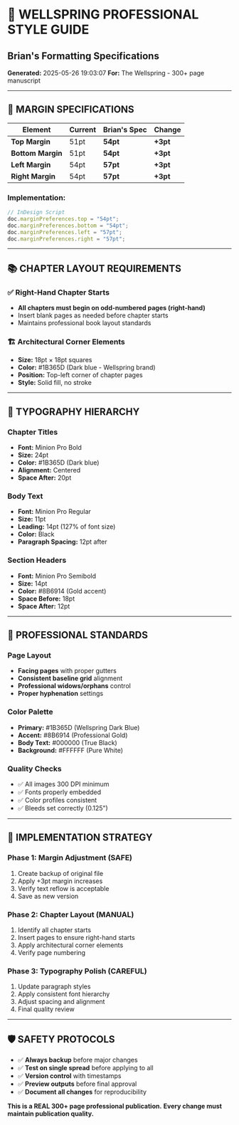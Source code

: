 
# 🎯 WELLSPRING PROFESSIONAL STYLE GUIDE
## Brian's Formatting Specifications

**Generated:** 2025-05-26 19:03:07
**For:** The Wellspring - 300+ page manuscript

---

## 📐 MARGIN SPECIFICATIONS

| Element | Current | Brian's Spec | Change |
|---------|---------|-------------|---------|
| **Top Margin** | 51pt | **54pt** | **+3pt** |
| **Bottom Margin** | 51pt | **54pt** | **+3pt** |
| **Left Margin** | 54pt | **57pt** | **+3pt** |
| **Right Margin** | 54pt | **57pt** | **+3pt** |

### Implementation:
```javascript
// InDesign Script
doc.marginPreferences.top = "54pt";
doc.marginPreferences.bottom = "54pt"; 
doc.marginPreferences.left = "57pt";
doc.marginPreferences.right = "57pt";
```

---

## 📚 CHAPTER LAYOUT REQUIREMENTS

### ✅ Right-Hand Chapter Starts
- **All chapters must begin on odd-numbered pages (right-hand)**
- Insert blank pages as needed before chapter starts
- Maintains professional book layout standards

### 🏗️ Architectural Corner Elements  
- **Size:** 18pt × 18pt squares
- **Color:** #1B365D (Dark blue - Wellspring brand)
- **Position:** Top-left corner of chapter pages
- **Style:** Solid fill, no stroke

---

## 🎨 TYPOGRAPHY HIERARCHY

### Chapter Titles
- **Font:** Minion Pro Bold
- **Size:** 24pt
- **Color:** #1B365D (Dark blue)
- **Alignment:** Centered
- **Space After:** 20pt

### Body Text
- **Font:** Minion Pro Regular  
- **Size:** 11pt
- **Leading:** 14pt (127% of font size)
- **Color:** Black
- **Paragraph Spacing:** 12pt after

### Section Headers
- **Font:** Minion Pro Semibold
- **Size:** 14pt
- **Color:** #8B6914 (Gold accent)
- **Space Before:** 18pt
- **Space After:** 12pt

---

## 🎯 PROFESSIONAL STANDARDS

### Page Layout
- **Facing pages** with proper gutters
- **Consistent baseline grid** alignment
- **Professional widows/orphans** control
- **Proper hyphenation** settings

### Color Palette
- **Primary:** #1B365D (Wellspring Dark Blue)
- **Accent:** #8B6914 (Professional Gold)
- **Body Text:** #000000 (True Black)
- **Background:** #FFFFFF (Pure White)

### Quality Checks
- ✅ All images 300 DPI minimum
- ✅ Fonts properly embedded
- ✅ Color profiles consistent
- ✅ Bleeds set correctly (0.125")

---

## 🔧 IMPLEMENTATION STRATEGY

### Phase 1: Margin Adjustment (SAFE)
1. Create backup of original file
2. Apply +3pt margin increases
3. Verify text reflow is acceptable
4. Save as new version

### Phase 2: Chapter Layout (MANUAL)
1. Identify all chapter starts
2. Insert pages to ensure right-hand starts
3. Apply architectural corner elements
4. Verify page numbering

### Phase 3: Typography Polish (CAREFUL)
1. Update paragraph styles
2. Apply consistent font hierarchy  
3. Adjust spacing and alignment
4. Final quality review

---

## 🛡️ SAFETY PROTOCOLS

- ✅ **Always backup** before major changes
- ✅ **Test on single spread** before applying to all
- ✅ **Version control** with timestamps
- ✅ **Preview outputs** before final approval
- ✅ **Document all changes** for reproducibility

**This is a REAL 300+ page professional publication.**
**Every change must maintain publication quality.**
        